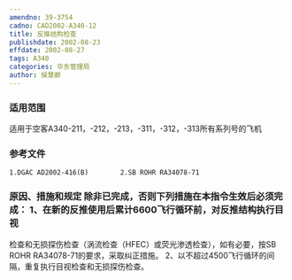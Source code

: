 ```yaml
---
amendno: 39-3754
cadno: CAD2002-A340-12
title: 反推结构检查
publishdate: 2002-08-23
effdate: 2002-08-27
tags: A340
categories: 华东管理局
author: 侯慧卿
---
```


### 适用范围 
适用于空客A340-211，-212，-213，-311，-312，-313所有系列号的飞机

<!--more-->
### 参考文件
    1.DGAC AD2002-416(B)        2.SB ROHR RA34078-71 

### 原因、措施和规定     除非已完成，否则下列措施在本指令生效后必须完成：     1、在新的反推使用后累计6600飞行循环前，对反推结构执行目视
检查和无损探伤检查（涡流检查（HFEC）或荧光渗透检查），如有必要，按SB ROHR RA34078-71的要求，采取纠正措施。     2、以不超过4500飞行循环的间隔，重复执行目视检查和无损探伤检查。
